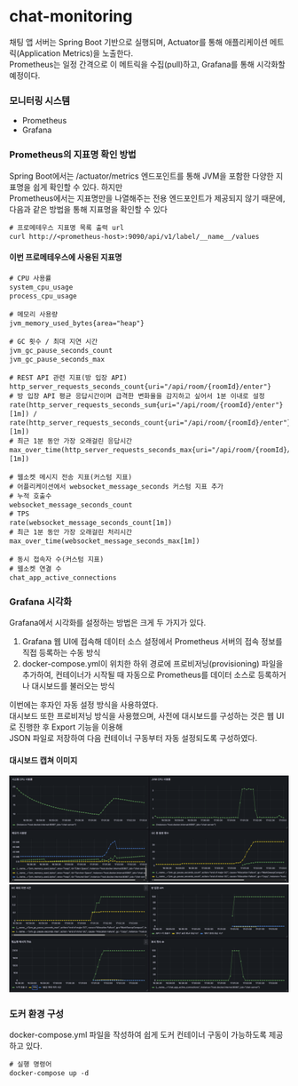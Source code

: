 # chat-monitoring

채팅 앱 서버는 Spring Boot 기반으로 실행되며, Actuator를 통해 애플리케이션 메트릭(Application Metrics)을 노출한다.  
Prometheus는 일정 간격으로 이 메트릭을 수집(pull)하고, Grafana를 통해 시각화할 예정이다.  

### 모니터링 시스템
* Prometheus
* Grafana


### Prometheus의 지표명 확인 방법
Spring Boot에서는 /actuator/metrics 엔드포인트를 통해 JVM을 포함한 다양한 지표명을 쉽게 확인할 수 있다. 하지만  
Prometheus에서는 지표명만을 나열해주는 전용 엔드포인트가 제공되지 않기 때문에, 다음과 같은 방법을 통해 지표명을 확인할 수 있다  

```shell
# 프로메테우스 지표명 목록 출력 url
curl http://<prometheus-host>:9090/api/v1/label/__name__/values
```

#### 이번 프로메테우스에 사용된 지표명
```
# CPU 사용률
system_cpu_usage
process_cpu_usage

# 메모리 사용량
jvm_memory_used_bytes{area="heap"}

# GC 횟수 / 최대 지연 시간
jvm_gc_pause_seconds_count
jvm_gc_pause_seconds_max

# REST API 관련 지표(방 입장 API)
http_server_requests_seconds_count{uri="/api/room/{roomId}/enter"}
# 방 입장 API 평균 응답시간이며 급격한 변화율을 감지하고 싶어서 1분 이내로 설정
rate(http_server_requests_seconds_sum{uri="/api/room/{roomId}/enter"}[1m]) / rate(http_server_requests_seconds_count{uri="/api/room/{roomId}/enter"}[1m])
# 최근 1분 동안 가장 오래걸린 응답시간
max_over_time(http_server_requests_seconds_max{uri="/api/room/{roomId}/enter"}[1m])

# 웹소켓 메시지 전송 지표(커스텀 지표)
# 어플리케이션에서 websocket_message_seconds 커스텀 지표 추가
# 누적 호출수
websocket_message_seconds_count
# TPS
rate(websocket_message_seconds_count[1m])
# 최근 1분 동안 가장 오래걸린 처리시간
max_over_time(websocket_message_seconds_max[1m])

# 동시 접속자 수(커스텀 지표)
# 웹소켓 연결 수
chat_app_active_connections
```


### Grafana 시각화
Grafana에서 시각화를 설정하는 방법은 크게 두 가지가 있다.
1. Grafana 웹 UI에 접속해 데이터 소스 설정에서 Prometheus 서버의 접속 정보를 직접 등록하는 수동 방식
2. docker-compose.yml이 위치한 하위 경로에 프로비저닝(provisioning) 파일을 추가하여, 컨테이너가 시작될 때 자동으로 Prometheus를 데이터 소스로 등록하거나 대시보드를 불러오는 방식

이번에는 후자인 자동 설정 방식을 사용하였다.  
대시보드 또한 프로비저닝 방식을 사용했으며, 사전에 대시보드를 구성하는 것은 웹 UI로 진행한 후 Export 기능을 이용해  
JSON 파일로 저장하여 다음 컨테이너 구동부터 자동 설정되도록 구성하였다.

#### 대시보드 캡쳐 이미지
![panel1](../docs/grafana-panel1.png)
![panel2](../docs/grafana-panel2.png)


### 도커 환경 구성
docker-compose.yml 파일을 작성하여 쉽게 도커 컨테이너 구동이 가능하도록 제공하고 있다.  

```shell
# 실행 명령어
docker-compose up -d
```